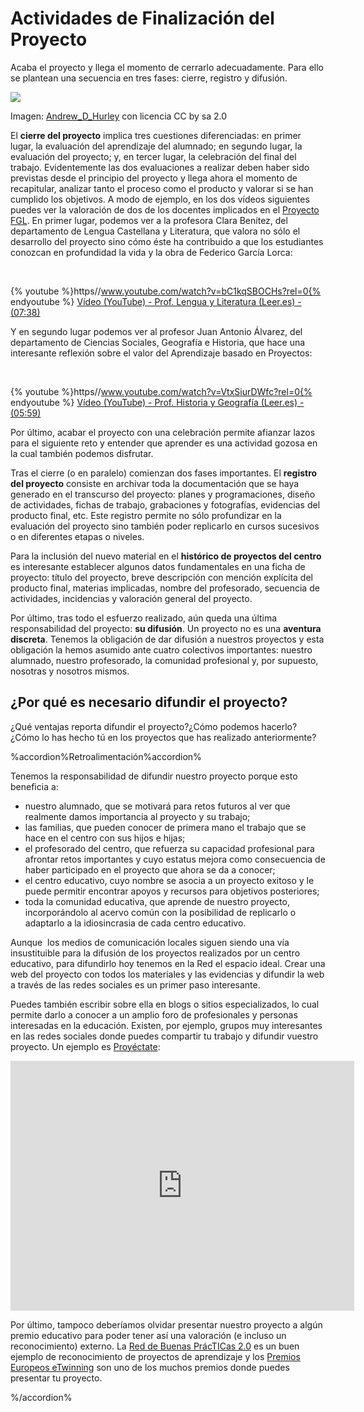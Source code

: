 
# Actividades de Finalización del Proyecto

Acaba el proyecto y llega el momento de cerrarlo adecuadamente. Para ello se plantean una secuencia en tres fases: cierre, registro y difusión.

![](https://raw.githubusercontent.com/catedu/abp/master/img/start_finish.jpg)

Imagen: [Andrew_D_Hurley](http://www.flickr.com/photos/15717926@N04/6254409229) con licencia CC by sa 2.0

El **cierre del proyecto** implica tres cuestiones diferenciadas: en primer lugar, la evaluación del aprendizaje del alumnado; en segundo lugar, la evaluación del proyecto; y, en tercer lugar, la celebración del final del trabajo. Evidentemente las dos evaluaciones a realizar deben haber sido previstas desde el principio del proyecto y llega ahora el momento de recapitular, analizar tanto el proceso como el producto y valorar si se han cumplido los objetivos. A modo de ejemplo, en los dos vídeos siguientes puedes ver la valoración de dos de los docentes implicados en el [Proyecto FGL](http://lorcaenlosmilagros.blogspot.com.es/). En primer lugar, podemos ver a la profesora Clara Benítez, del departamento de Lengua Castellana y Literatura, que valora no sólo el desarrollo del proyecto sino cómo éste ha contribuido a que los estudiantes conozcan en profundidad la vida y la obra de Federico García Lorca:

 

{% youtube %}https//www.youtube.com/watch?v=bC1kqSBOCHs?rel=0{% endyoutube %}
[Vídeo (YouTube) - Prof. Lengua y Literatura (Leer.es) - (07:38)](https://www.youtube.com/watch?v=bC1kqSBOCHs)

Y en segundo lugar podemos ver al profesor Juan Antonio Álvarez, del departamento de Ciencias Sociales, Geografía e Historia, que hace una interesante reflexión sobre el valor del Aprendizaje basado en Proyectos:

 

{% youtube %}https//www.youtube.com/watch?v=VtxSiurDWfc?rel=0{% endyoutube %}
[Vídeo (YouTube) - Prof. Historia y Geografía (Leer.es) - (05:59)](https://www.youtube.com/watch?v=VtxSiurDWfc)

Por último, acabar el proyecto con una celebración permite afianzar lazos para el siguiente reto y entender que aprender es una actividad gozosa en la cual también podemos disfrutar.

Tras el cierre (o en paralelo) comienzan dos fases importantes. El **registro del proyecto** consiste en archivar toda la documentación que se haya generado en el transcurso del proyecto: planes y programaciones, diseño de actividades, fichas de trabajo, grabaciones y fotografías, evidencias del producto final, etc. Este registro permite no sólo profundizar en la evaluación del proyecto sino también poder replicarlo en cursos sucesivos o en diferentes etapas o niveles.

Para la inclusión del nuevo material en el **histórico de proyectos del centro** es interesante establecer algunos datos fundamentales en una ficha de proyecto: título del proyecto, breve descripción con mención explícita del producto final, materias implicadas, nombre del profesorado, secuencia de actividades, incidencias y valoración general del proyecto.

Por último, tras todo el esfuerzo realizado, aún queda una última responsabilidad del proyecto: **su difusión**. Un proyecto no es una **aventura discreta**. Tenemos la obligación de dar difusión a nuestros proyectos y esta obligación la hemos asumido ante cuatro colectivos importantes: nuestro alumnado, nuestro profesorado, la comunidad profesional y, por supuesto, nosotras y nosotros mismos.

## ¿Por qué es necesario difundir el proyecto?

¿Qué ventajas reporta difundir el proyecto?¿Cómo podemos hacerlo?¿Cómo lo has hecho tú en los proyectos que has realizado anteriormente?



%accordion%Retroalimentación%accordion%

Tenemos la responsabilidad de difundir nuestro proyecto porque esto beneficia a:

- nuestro alumnado, que se motivará para retos futuros al ver que realmente damos importancia al proyecto y su trabajo;
- las familias, que pueden conocer de primera mano el trabajo que se hace en el centro con sus hijos e hijas;
- el profesorado del centro, que refuerza su capacidad profesional para afrontar retos importantes y cuyo estatus mejora como consecuencia de haber participado en el proyecto que ahora se da a conocer;
- el centro educativo, cuyo nombre se asocia a un proyecto exitoso y le puede permitir encontrar apoyos y recursos para objetivos posteriores;
- toda la comunidad educativa, que aprende de nuestro proyecto, incorporándolo al acervo común con la posibilidad de replicarlo o adaptarlo a la idiosincrasia de cada centro educativo.

Aunque  los medios de comunicación locales siguen siendo una vía insustituible para la difusión de los proyectos realizados por un centro educativo, para difundirlo hoy tenemos en la Red el espacio ideal. Crear una web del proyecto con todos los materiales y las evidencias y difundir la web a través de las redes sociales es un primer paso interesante.

Puedes también escribir sobre ella en blogs o sitios especializados, lo cual permite darlo a conocer a un amplio foro de profesionales y personas interesadas en la educación. Existen, por ejemplo, grupos muy interesantes en las redes sociales donde puedes compartir tu trabajo y difundir vuestro proyecto. Un ejemplo es [Proyéctate](http://proyectate.ning.com/):

<iframe width="550" height="400" src="http://prezi.com/embed/yyqt3ybacpzz/?bgcolor=ffffff&amp;lock_to_path=0&amp;autoplay=no&amp;autohide_ctrls=0" frameborder="0"></iframe>

Por último, tampoco deberíamos olvidar presentar nuestro proyecto a algún premio educativo para poder tener así una valoración (e incluso un reconocimiento) externo. La [Red de Buenas PrácTICas 2.0](http://recursostic.educacion.es/buenaspracticas20/web/) es un buen ejemplo de reconocimiento de proyectos de aprendizaje y los [Premios Europeos eTwinning](http://www.etwinning.es/es/inicio/ultimas-noticias/677-convocatoria-de-premios-europeos-etwinning-2013) son uno de los muchos premios donde puedes presentar tu proyecto.

%/accordion%